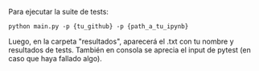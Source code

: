 Para ejecutar la suite de tests:

`python main.py -p {tu_github} -p {path_a_tu_ipynb}`

Luego, en la carpeta "resultados", aparecerá el .txt con tu nombre y resultados de tests.
También en consola se aprecia el input de pytest (en caso que haya fallado algo).